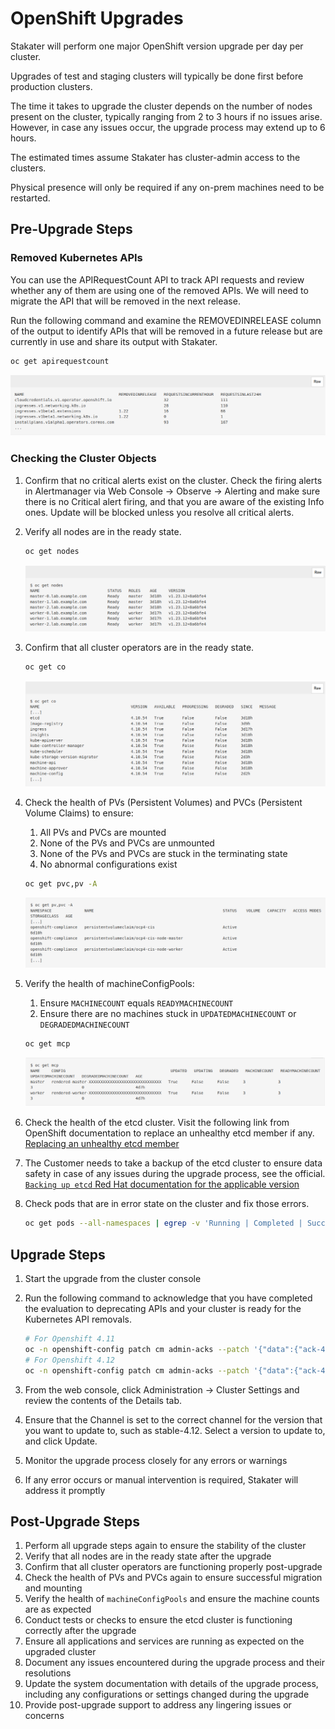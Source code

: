 # OpenShift Upgrades

Stakater will perform one major OpenShift version upgrade per day per cluster.

Upgrades of test and staging clusters will typically be done first before production clusters.

The time it takes to upgrade the cluster depends on the number of nodes present on the cluster, typically ranging from 2 to 3 hours if no issues arise. However, in case any issues occur, the upgrade process may extend up to 6 hours.

The estimated times assume Stakater has cluster-admin access to the clusters.

Physical presence will only be required if any on-prem machines need to be restarted.

## Pre-Upgrade Steps

### Removed Kubernetes APIs
You can use the APIRequestCount API to track API requests and review whether any of them are using one of the removed APIs. We will need to migrate the API that will be removed in the next release.

Run the following command and examine the REMOVEDINRELEASE column of the output to identify APIs that will be removed in a future release but are currently in use and share its output with Stakater. 

```sh
oc get apirequestcount
```

![removed-apis](./images/oc-get-apirequestcount.png)

### Checking the Cluster Objects
1. Confirm that no critical alerts exist on the cluster. Check the firing alerts in Alertmanager via Web Console -> Observe -> Alerting and make sure there is no Critical alert firing, and that you are aware of the existing Info ones. Update will be blocked unless you resolve all critical alerts.

1. Verify all nodes are in the ready state. 

    ```sh
    oc get nodes
    ```

    ![get-nodes](images/oc-get-nodes.png)

1. Confirm that all cluster operators are in the ready state.

    ```sh
    oc get co
    ```

    ![get-co](images/oc-get-co.png)

1. Check the health of PVs (Persistent Volumes) and PVCs (Persistent Volume Claims) to ensure:
    1. All PVs and PVCs are mounted
    2. None of the PVs and PVCs are unmounted
    3. None of the PVs and PVCs are stuck in the terminating state
    4. No abnormal configurations exist

    ```sh
    oc get pvc,pv -A
    ```

    ![get-pvc](images/oc-get-pvc.png)

1. Verify the health of machineConfigPools:
    1. Ensure `MACHINECOUNT` equals `READYMACHINECOUNT`
    2. Ensure there are no machines stuck in `UPDATEDMACHINECOUNT` or `DEGRADEDMACHINECOUNT`

    ```sh
    oc get mcp
    ```

    ![get-mcp](images/oc-get-mcp.png)

1. Check the health of the etcd cluster. Visit the following link from OpenShift documentation to replace an unhealthy etcd member if any. [Replacing an unhealthy etcd member
](https://docs.openshift.com/container-platform/4.12/backup_and_restore/control_plane_backup_and_restore/replacing-unhealthy-etcd-member.html#restore-identify-unhealthy-etcd-member_replacing-unhealthy-etcd-member)

1. The Customer needs to take a backup of the etcd cluster to ensure data safety in case of any issues during the upgrade process, see the official. [`Backing up etcd` Red Hat documentation for the applicable version](https://docs.openshift.com/container-platform/4.15/backup_and_restore/control_plane_backup_and_restore/backing-up-etcd.html)

1. Check pods that are in error state on the cluster and fix those errors.

    ```sh
    oc get pods --all-namespaces | egrep -v 'Running | Completed | Succeeded'
    ```

## Upgrade Steps

1. Start the upgrade from the cluster console
1. Run the following command to acknowledge that you have completed the evaluation to deprecating APIs and your cluster is ready for the Kubernetes API removals.

    ```sh
    # For Openshift 4.11
    oc -n openshift-config patch cm admin-acks --patch '{"data":{"ack-4.11-kube-1.25-api-removals-in-4.12":"true"}}' --type=merge
    # For Openshift 4.12
    oc -n openshift-config patch cm admin-acks --patch '{"data":{"ack-4.12-kube-1.26-api-removals-in-4.13":"true"}}' --type=merge
    ```

1. From the web console, click Administration → Cluster Settings and review the contents of the Details tab.
1. Ensure that the Channel is set to the correct channel for the version that you want to update to, such as stable-4.12.
Select a version to update to, and click Update.
1. Monitor the upgrade process closely for any errors or warnings
1. If any error occurs or manual intervention is required, Stakater will address it promptly

## Post-Upgrade Steps

1. Perform all upgrade steps again to ensure the stability of the cluster
1. Verify that all nodes are in the ready state after the upgrade
1. Confirm that all cluster operators are functioning properly post-upgrade
1. Check the health of PVs and PVCs again to ensure successful migration and mounting
1. Verify the health of `machineConfigPools` and ensure the machine counts are as expected
1. Conduct tests or checks to ensure the etcd cluster is functioning correctly after the upgrade
1. Ensure all applications and services are running as expected on the upgraded cluster
1. Document any issues encountered during the upgrade process and their resolutions
1. Update the system documentation with details of the upgrade process, including any configurations or settings changed during the upgrade
1. Provide post-upgrade support to address any lingering issues or concerns
